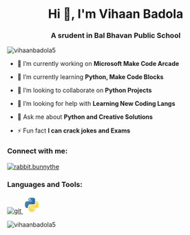 <h1 align="center">Hi 👋, I'm Vihaan Badola</h1>
<h3 align="center">A srudent in Bal Bhavan Public School</h3>

<p align="left"> <img src="https://komarev.com/ghpvc/?username=vihaanbadola5&label=Profile%20views&color=0e75b6&style=flat" alt="vihaanbadola5" /> </p>

- 🔭 I’m currently working on **Microsoft Make Code Arcade**

- 🌱 I’m currently learning **Python, Make Code Blocks**

- 👯 I’m looking to collaborate on **Python Projects**

- 🤝 I’m looking for help with **Learning New Coding Langs**

- 💬 Ask me about **Python and Creative Solutions**

- ⚡ Fun fact **I can crack jokes and Exams**

<h3 align="left">Connect with me:</h3>
<p align="left">
<a href="https://instagram.com/rabbit.bunnythe" target="blank"><img align="center" src="https://raw.githubusercontent.com/rahuldkjain/github-profile-readme-generator/master/src/images/icons/Social/instagram.svg" alt="rabbit.bunnythe" height="30" width="40" /></a>
</p>

<h3 align="left">Languages and Tools:</h3>
<p align="left"> <a href="https://git-scm.com/" target="_blank" rel="noreferrer"> <img src="https://www.vectorlogo.zone/logos/git-scm/git-scm-icon.svg" alt="git" width="40" height="40"/> </a> <a href="https://www.python.org" target="_blank" rel="noreferrer"> <img src="https://raw.githubusercontent.com/devicons/devicon/master/icons/python/python-original.svg" alt="python" width="40" height="40"/> </a> </p>

<p><img align="center" src="https://github-readme-stats.vercel.app/api/top-langs?username=vihaanbadola5&show_icons=true&locale=en&layout=compact" alt="vihaanbadola5" /></p>
